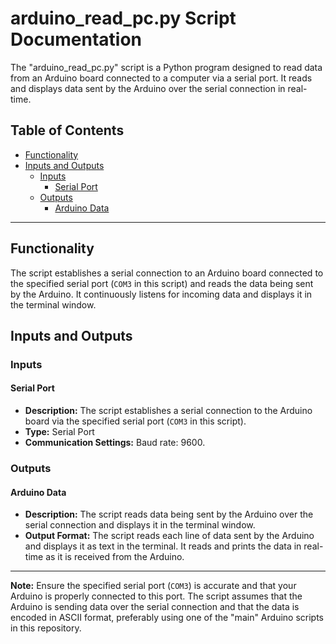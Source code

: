 # arduino_read_pc.py Script Documentation

The "arduino_read_pc.py" script is a Python program designed to read data from an Arduino board connected to a computer via a serial port. It reads and displays data sent by the Arduino over the serial connection in real-time.

## Table of Contents

- [Functionality](#functionality)
- [Inputs and Outputs](#inputs-and-outputs)
  - [Inputs](#inputs)
    - [Serial Port](#serial-port)
  - [Outputs](#outputs)
    - [Arduino Data](#arduino-data)

---

## Functionality

The script establishes a serial connection to an Arduino board connected to the specified serial port (`COM3` in this script) and reads the data being sent by the Arduino. It continuously listens for incoming data and displays it in the terminal window.

## Inputs and Outputs

### Inputs

#### Serial Port

- **Description:** The script establishes a serial connection to the Arduino board via the specified serial port (`COM3` in this script).
- **Type:** Serial Port
- **Communication Settings:** Baud rate: 9600.

### Outputs

#### Arduino Data

- **Description:** The script reads data being sent by the Arduino over the serial connection and displays it in the terminal window.
- **Output Format:** The script reads each line of data sent by the Arduino and displays it as text in the terminal. It reads and prints the data in real-time as it is received from the Arduino.

---

**Note:** Ensure the specified serial port (`COM3`) is accurate and that your Arduino is properly connected to this port. The script assumes that the Arduino is sending data over the serial connection and that the data is encoded in ASCII format, preferably using one of the "main" Arduino scripts in this repository.
